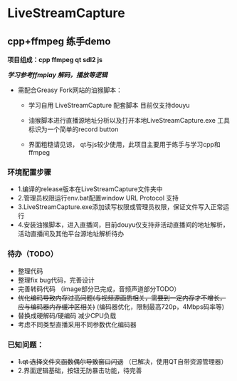 # LiveStreamCapture
## cpp+ffmpeg 练手demo
**项目组成：cpp ffmpeg qt sdl2 js**
  
  
***学习参考ffmplay 解码，播放等逻辑***
* 需配合Greasy Fork网站的油猴脚本：  

  * 学习自用 LiveStreamCapture 配套脚本 目前仅支持douyu  

  * 油猴脚本进行直播源地址分析以及打开本地LiveStreamCapture.exe 工具 标识为一个简单的record button
  * 界面粗糙请见谅， qt与js较少使用，此项目主要用于练手与学习cpp和ffmpeg
  
### 环境配置步骤
  * 1.编译的release版本在LiveStreamCapture文件夹中
  * 2.管理员权限运行env.bat配置window URL Protocol 支持
  * 3.LiveStreamCapture.exe添加读写权限或管理员权限，保证文件写入正常运行
  * 4.安装油猴脚本，进入直播间，目前douyu仅支持非活动直播间的地址解析，活动直播间及其他平台源地址解析待办
  
### 待办（TODO）
  * 整理代码
  * 整理fix bug代码，完善设计
  * 完善转码代码 （image部分已完成，音频声道部分TODO）
  * ~~优化编码导致内存过高问题(与视频源画质相关，需要到一定内存才不增长，应与编码器内存缓冲区相关)~~ (编码器优化，限制最高720p，4Mbps码率等)
  * 替换成硬解码/硬编码 减少CPU负载
  * 考虑不同类型直播采用不同参数优化编码器
  
### 已知问题：
  * ~~1.qt 选择文件夹函数偶尔导致窗口闪退~~ （已解决，使用QT自带资源管理器）
  * 2.界面逻辑基础，按钮无防暴击功能，待完善 